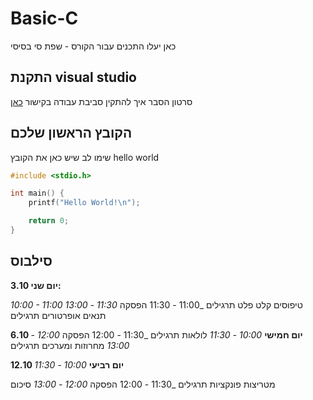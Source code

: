 # Basic-C
כאן יעלו התכנים עבור הקורס - שפת סי בסיסי

## התקנת visual studio
סרטון הסבר איך להתקין סביבת עבודה
בקישור [כאן](https://youtu.be/pakQGkmGDRE)

## הקובץ הראשון שלכם
שימו לב שיש כאן את הקובץ 
hello world
```c
#include <stdio.h>

int main() {
	printf("Hello World!\n");

	return 0;
}
```

## סילבוס
**3.10 יום שני:**

_10:00 - 11:00_
טיפוסים
קלט פלט
תרגילים
_11:00 - 11:30
הפסקה
_11:30 - 13:00_
תנאים
אופרטורים
תרגילים

**6.10 יום חמישי**
_10:00 - 11:30_
לולאות
תרגילים
_11:30 - 12:00
הפסקה
_12:00 - 13:00_
מחרוזות ומערכים
תרגילים

**12.10 יום רביעי**
_10:00 - 11:30_

מטריצות
פונקציות
תרגילים
_11:30 - 12:00
הפסקה
_12:00 - 13:00_
סיכום
